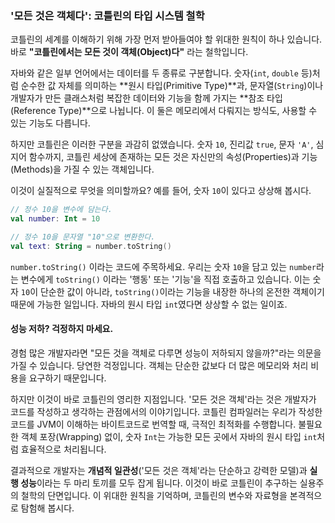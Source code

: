 ### '모든 것은 객체다': 코틀린의 타입 시스템 철학

코틀린의 세계를 이해하기 위해 가장 먼저 받아들여야 할 위대한 원칙이 하나 있습니다. 바로 **"코틀린에서는 모든 것이 객체(Object)다"** 라는 철학입니다.

자바와 같은 일부 언어에서는 데이터를 두 종류로 구분합니다. 숫자(`int`, `double` 등)처럼 순수한 값 자체를 의미하는 \*\*원시 타입(Primitive Type)\*\*과, 문자열(`String`)이나 개발자가 만든 클래스처럼 복잡한 데이터와 기능을 함께 가지는 \*\*참조 타입(Reference Type)\*\*으로 나뉩니다. 이 둘은 메모리에서 다뤄지는 방식도, 사용할 수 있는 기능도 다릅니다.

하지만 코틀린은 이러한 구분을 과감히 없앴습니다. 숫자 `10`, 진리값 `true`, 문자 `'A'`, 심지어 함수까지, 코틀린 세상에 존재하는 모든 것은 자신만의 속성(Properties)과 기능(Methods)을 가질 수 있는 객체입니다.

이것이 실질적으로 무엇을 의미할까요? 예를 들어, 숫자 `10`이 있다고 상상해 봅시다.

```kotlin
// 정수 10을 변수에 담는다.
val number: Int = 10

// 정수 10을 문자열 "10"으로 변환한다.
val text: String = number.toString() 
```

`number.toString()` 이라는 코드에 주목하세요. 우리는 숫자 `10`을 담고 있는 `number`라는 변수에게 `toString()` 이라는 '행동' 또는 '기능'을 직접 호출하고 있습니다. 이는 숫자 `10`이 단순한 값이 아니라, `toString()`이라는 기능을 내장한 하나의 온전한 객체이기 때문에 가능한 일입니다. 자바의 원시 타입 `int`였다면 상상할 수 없는 일이죠.

#### 성능 저하? 걱정하지 마세요.

경험 많은 개발자라면 "모든 것을 객체로 다루면 성능이 저하되지 않을까?"라는 의문을 가질 수 있습니다. 당연한 걱정입니다. 객체는 단순한 값보다 더 많은 메모리와 처리 비용을 요구하기 때문입니다.

하지만 이것이 바로 코틀린의 영리한 지점입니다. '모든 것은 객체'라는 것은 개발자가 코드를 작성하고 생각하는 관점에서의 이야기입니다. 코틀린 컴파일러는 우리가 작성한 코드를 JVM이 이해하는 바이트코드로 번역할 때, 극적인 최적화를 수행합니다. 불필요한 객체 포장(Wrapping) 없이, 숫자 `Int`는 가능한 모든 곳에서 자바의 원시 타입 `int`처럼 효율적으로 처리됩니다.

결과적으로 개발자는 **개념적 일관성**('모든 것은 객체'라는 단순하고 강력한 모델)과 **실행 성능**이라는 두 마리 토끼를 모두 잡게 됩니다. 이것이 바로 코틀린이 추구하는 실용주의 철학의 단면입니다. 이 위대한 원칙을 기억하며, 코틀린의 변수와 자료형을 본격적으로 탐험해 봅시다.